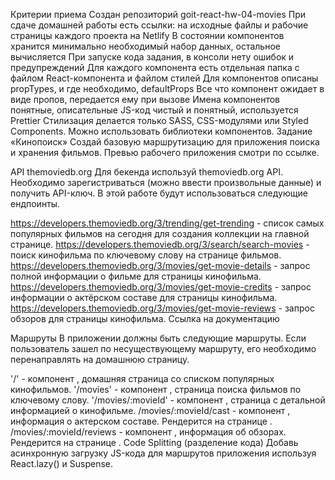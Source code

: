 Критерии приема Создан репозиторий goit-react-hw-04-movies При сдаче домашней
работы есть ссылки: на исходные файлы и рабочие страницы каждого проекта на
Netlify В состоянии компонентов хранится минимально необходимый набор данных,
остальное вычисляется При запуске кода задания, в консоли нету ошибок и
предупреждений Для каждого компонента есть отдельная папка с файлом
React-компонента и файлом стилей Для компонентов описаны propTypes, и где
необходимо, defaultProps Все что компонент ожидает в виде пропов, передается ему
при вызове Имена компонентов понятные, описательные JS-код чистый и понятный,
используется Prettier Стилизация делается только SASS, CSS-модулями или Styled
Components. Можно использовать библиотеки компонентов. Задание «Кинопоиск»
Создай базовую маршрутизацию для приложения поиска и хранения фильмов. Превью
рабочего приложения смотри по ссылке.

API themoviedb.org Для бекенда используй themoviedb.org API. Необходимо
зарегистриваться (можно ввести произвольные данные) и получить API-ключ. В этой
работе будут использоваться следующие ендпоинты.

https://developers.themoviedb.org/3/trending/get-trending - список самых
популярных фильмов на сегодня для создания коллекции на главной странице.
https://developers.themoviedb.org/3/search/search-movies - поиск кинофильма по
ключевому слову на странице фильмов.
https://developers.themoviedb.org/3/movies/get-movie-details - запрос полной
информации о фильме для страницы кинофильма.
https://developers.themoviedb.org/3/movies/get-movie-credits - запрос информации
о актёрском составе для страницы кинофильма.
https://developers.themoviedb.org/3/movies/get-movie-reviews - запрос обзоров
для страницы кинофильма. Ссылка на документацию

Маршруты В приложении должны быть следующие маршруты. Если пользователь зашел по
несуществующему маршруту, его необходимо перенаправлять на домашнюю страницу.

'/' - компонент <HomePage>, домашняя страница со списком популярных кинофильмов.
'/movies' - компонент <MoviesPage>, страница поиска фильмов по ключевому слову.
'/movies/:movieId' - компонент <MovieDetailsPage>, страница с детальной
информацией о кинофильме. /movies/:movieId/cast - компонент <Cast>, информация о
актерском составе. Рендерится на странице <MovieDetailsPage>.
/movies/:movieId/reviews - компонент <Reviews>, информация об обзорах.
Рендерится на странице <MovieDetailsPage>. Code Splitting (разделение кода)
Добавь асинхронную загрузку JS-кода для маршрутов приложения используя
React.lazy() и Suspense.
